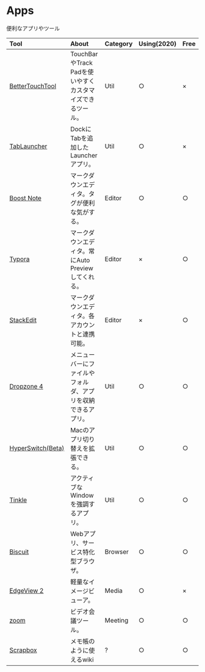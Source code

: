 # Apps

便利なアプリやツール

| Tool | About | Category | Using(2020) | Free |
|:--|:-|:--|:--|:--|
| [BetterTouchTool](https://folivora.ai/)|TouchBarやTrack Padを使いやすくカスタマイズできるツール。|Util|○|×|
| [TabLauncher](https://tablauncher.com/)|DockにTabを追加したLauncherアプリ。|Util|○|×|
| [Boost Note](https://boostnote.io/)|マークダウンエディタ。タグが便利な気がする。|Editor|○|○|
| [Typora](https://typora.io/)|マークダウンエディタ。常にAuto Previewしてくれる。|Editor|×|○|
| [StackEdit](https://stackedit.io/app#)|マークダウンエディタ。各アカウントと連携可能。|Editor|×|○|
|[Dropzone 4](https://aptonic.com/)|メニューバーにファイルやフォルダ、アプリを収納できるアプリ。|Util|○|○|
|[HyperSwitch(Beta)](https://bahoom.com/hyperswitch/)|Macのアプリ切り替えを拡張できる。|Util|○|○|
|[Tinkle](https://tinkle.pqrs.org/)|アクティブなWindowを強調するアプリ。|Util|○|○|
|[Biscuit](https://eatbiscuit.com/)|Webアプリ、サービス特化型ブラウザ。|Browser|○|○|
|[EdgeView 2](http://edgeview.co.kr/ja/%e3%83%88%e3%83%83%e3%83%97/)|軽量なイメージビューア。|Media|○|×|
|[zoom](https://zoom.us/jp-jp/meetings.html)|ビデオ会議ツール。|Meeting|○|○|
|[Scrapbox](https://scrapbox.io)|メモ帳のように使えるwiki|?|○|○|
